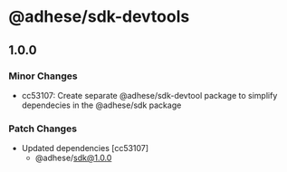 # @adhese/sdk-devtools

## 1.0.0

### Minor Changes

- cc53107: Create separate @adhese/sdk-devtool package to simplify dependecies in the @adhese/sdk package

### Patch Changes

- Updated dependencies [cc53107]
  - @adhese/sdk@1.0.0

